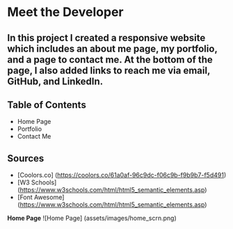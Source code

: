 # Meet the Developer


## In this project I created a responsive website which includes an about me page, my portfolio, and a page to contact me. At the bottom of the page, I also added links to reach me via email, GitHub, and LinkedIn.

## Table of Contents

- Home Page
- Portfolio
- Contact Me

## Sources
 - [Coolors.co] (https://coolors.co/61a0af-96c9dc-f06c9b-f9b9b7-f5d491)
 - [W3 Schools] (https://www.w3schools.com/html/html5_semantic_elements.asp)
 - [Font Awesome] (https://www.w3schools.com/html/html5_semantic_elements.asp)


**Home Page**
![Home Page] (assets/images/home_scrn.png)